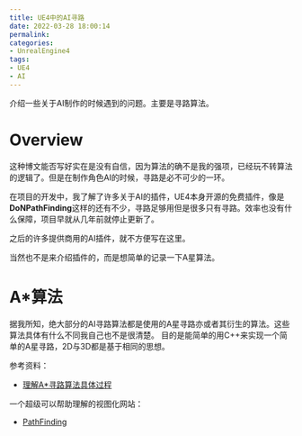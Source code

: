 ```yaml
---
title: UE4中的AI寻路
date: 2022-03-28 18:00:14
permalink:
categories:
- UnrealEngine4
tags:
- UE4
- AI
---
```


介绍一些关于AI制作的时候遇到的问题。主要是寻路算法。

<!--more-->

# Overview
这种博文能否写好实在是没有自信，因为算法的确不是我的强项，已经玩不转算法的逻辑了。但是在制作角色AI的时候，寻路是必不可少的一环。

在项目的开发中，我了解了许多关于AI的插件，UE4本身开源的免费插件，像是**DoNPathFinding**这样的还有不少，寻路足够用但是很多只有寻路。效率也没有什么保障，项目早就从几年前就停止更新了。

之后的许多提供商用的AI插件，就不方便写在这里。

当然也不是来介绍插件的，而是想简单的记录一下A星算法。

# A*算法
据我所知，绝大部分的AI寻路算法都是使用的A星寻路亦或者其衍生的算法。这些算法具体有什么不同我自己也不是很清楚。
目的是能简单的用C++来实现一个简单的A星寻路，2D与3D都是基于相同的思想。

参考资料：
- [理解A*寻路算法具体过程](https://www.cnblogs.com/technology/archive/2011/05/26/2058842.html)

一个超级可以帮助理解的视图化网站：
- [PathFinding](http://qiao.github.io/PathFinding.js/visual/)
